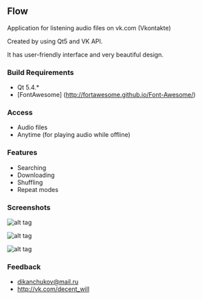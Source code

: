 ## Flow
Application for listening audio files on vk.com (Vkontakte)

Created by using Qt5 and VK API.

It has user-friendly interface and very beautiful design.

### Build Requirements
-  Qt 5.4.*
-  [FontAwesome] (http://fortawesome.github.io/Font-Awesome/)

### Access
-  Audio files
-  Anytime (for playing audio while offline)

### Features
-  Searching
-  Downloading
-  Shuffling
-  Repeat modes

### Screenshots
![alt tag](http://www.imageupload.co.uk/images/2015/03/06/start_page.png)

![alt tag](http://www.imageupload.co.uk/images/2015/03/05/sign_in.png)

![alt tag](http://www.imageupload.co.uk/images/2015/03/06/player.png)

### Feedback
- dikanchukov@mail.ru 
- http://vk.com/decent_will
